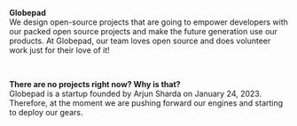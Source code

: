 **Globepad**
<br>
We design open-source projects that are going to empower developers with our packed open source projects and make the future generation use our products. At Globepad, our team loves open source and does volunteer work just for their love of it!

</br>

**There are no projects right now? Why is that?**
<br>
Globepad is a startup founded by Arjun Sharda on January 24, 2023. Therefore, at the moment we are pushing forward our engines and starting to deploy our gears.
</br>
